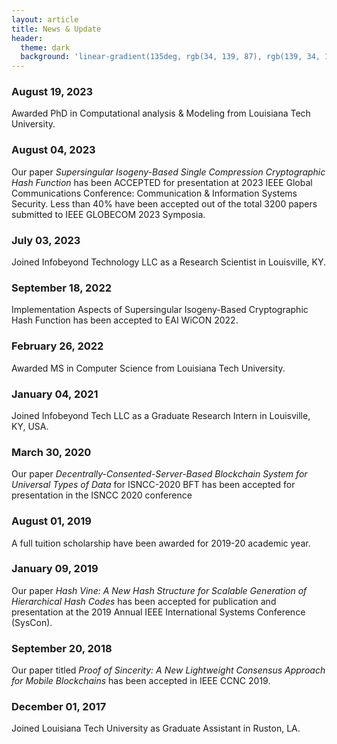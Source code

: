 ```yaml
---
layout: article
title: News & Update
header:
  theme: dark
  background: 'linear-gradient(135deg, rgb(34, 139, 87), rgb(139, 34, 139))'
---
```


### August 19, 2023
Awarded PhD in Computational analysis & Modeling from Louisiana Tech University.
### August 04, 2023
Our paper *Supersingular Isogeny-Based Single Compression Cryptographic Hash Function* has been ACCEPTED for presentation at 2023 IEEE Global Communications Conference: Communication & Information Systems Security. Less than 40% have been accepted out of the total 3200 papers submitted to IEEE GLOBECOM 2023 Symposia.
### July 03, 2023
Joined Infobeyond Technology LLC as a Research Scientist in Louisville, KY.
### September 18, 2022
Implementation Aspects of Supersingular Isogeny-Based Cryptographic Hash Function has been accepted to EAI WiCON 2022.
### February 26, 2022
Awarded MS in Computer Science from Louisiana Tech University.
### January 04, 2021
Joined Infobeyond Tech LLC as a Graduate Research Intern in Louisville, KY, USA.
### March 30, 2020
Our paper *Decentrally-Consented-Server-Based Blockchain System for Universal Types of Data* for ISNCC-2020 BFT has been accepted for presentation in the ISNCC 2020 conference
### August 01, 2019
A full tuition scholarship have been awarded for 2019-20 academic year.
### January 09, 2019
Our paper *Hash Vine: A New Hash Structure for Scalable Generation of Hierarchical Hash Codes* has been accepted for publication and presentation at the 2019 Annual IEEE International Systems Conference (SysCon).
### September 20, 2018
Our paper titled *Proof of Sincerity: A New Lightweight Consensus Approach for Mobile Blockchains*  has been accepted in IEEE CCNC 2019.
### December 01, 2017
Joined Louisiana Tech University as Graduate Assistant in Ruston, LA.


